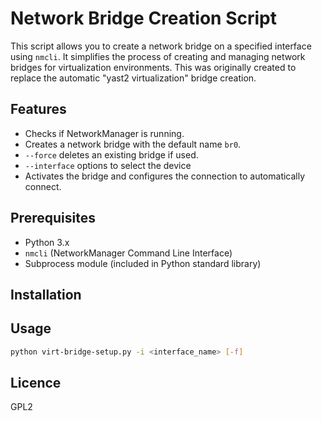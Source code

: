 # Network Bridge Creation Script

This script allows you to create a network bridge on a specified interface using `nmcli`.
It simplifies the process of creating and managing network bridges for virtualization environments.
This was originally created to replace the automatic "yast2 virtualization" bridge creation.

## Features

- Checks if NetworkManager is running.
- Creates a network bridge with the default name `br0`.
- `--force` deletes an existing bridge if used.
- `--interface` options to select the device
- Activates the bridge and configures the connection to automatically connect.

## Prerequisites

- Python 3.x
- `nmcli` (NetworkManager Command Line Interface)
- Subprocess module (included in Python standard library)

## Installation

## Usage

```sh
python virt-bridge-setup.py -i <interface_name> [-f]
```

## Licence

GPL2
